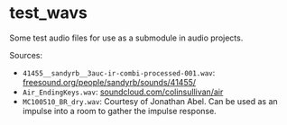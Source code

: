 test_wavs
=========

Some test audio files for use as a submodule in audio projects.

Sources:

* `41455__sandyrb__3auc-ir-combi-processed-001.wav`: [freesound.org/people/sandyrb/sounds/41455/](http://www.freesound.org/people/sandyrb/sounds/41455/)
* `Air_EndingKeys.wav`: [soundcloud.com/colinsullivan/air](http://soundcloud.com/colinsullivan/air)
* `MC100510_BR_dry.wav`: Courtesy of Jonathan Abel.  Can be used as an impulse into a room to gather the impulse response.
